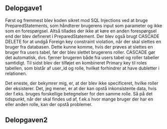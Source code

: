 

## Delopgave1

Først og fremmest blev koden sikret mod SQL Injections ved at bruge PreparedStatements, som håndterer brugerens input som parameter og ikke som en forespørgsel. Altså tillades der ikke at køre en anden forespørgsel end der blev defineret i PreparedStatement.
Der blev også brugt CASCADE DELETE for at undgå Foreign key constraint violation, når der skal slettes en bruger fra databasen. Dette kunne komme, hvis der prøves at slettes en bruger fra users tabel, før der blev slettet brugerens roller. CASCADE gør det automatisk, dvs. fjerner brugeren både fra users tabel og roller tabeller samtidigt. 
Til sidst blev der tilføjet en kombineret Primary key til roles tabellen, som bistår af user_id og rolle, hvilket forhindrer at have dubletter i relationen.  

Det eneste, der bekymrer mig, er, at der blev ikke specificeret, hvilke roller der eksisterer. Det, jeg mener, er at der kan opstå inkonsistente data, hvis der f.eks. bruges forskellige betegnelser for den samme rolle. Så på det tidspunkt, når der skal findes ud af, f.ek.s hvor mange bruger der har en eller anden rolle, kan der opstå problemer.  


## Delopgaven2

